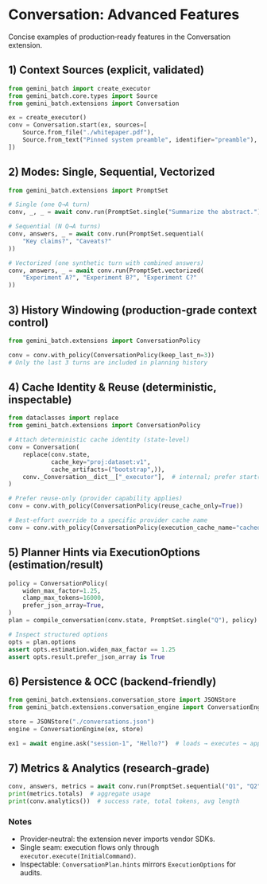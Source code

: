 # Conversation: Advanced Features

Concise examples of production‑ready features in the Conversation extension.

## 1) Context Sources (explicit, validated)

```python
from gemini_batch import create_executor
from gemini_batch.core.types import Source
from gemini_batch.extensions import Conversation

ex = create_executor()
conv = Conversation.start(ex, sources=[
    Source.from_file("./whitepaper.pdf"),
    Source.from_text("Pinned system preamble", identifier="preamble"),
])
```

## 2) Modes: Single, Sequential, Vectorized

```python
from gemini_batch.extensions import PromptSet

# Single (one Q→A turn)
conv, _, _ = await conv.run(PromptSet.single("Summarize the abstract."))

# Sequential (N Q→A turns)
conv, answers, _ = await conv.run(PromptSet.sequential(
    "Key claims?", "Caveats?"
))

# Vectorized (one synthetic turn with combined answers)
conv, answers, _ = await conv.run(PromptSet.vectorized(
    "Experiment A?", "Experiment B?", "Experiment C?"
))
```

## 3) History Windowing (production‑grade context control)

```python
from gemini_batch.extensions import ConversationPolicy

conv = conv.with_policy(ConversationPolicy(keep_last_n=3))
# Only the last 3 turns are included in planning history
```

## 4) Cache Identity & Reuse (deterministic, inspectable)

```python
from dataclasses import replace
from gemini_batch.extensions import ConversationPolicy

# Attach deterministic cache identity (state‑level)
conv = Conversation(
    replace(conv.state,
            cache_key="proj:dataset:v1",
            cache_artifacts=("bootstrap",)),
    conv._Conversation__dict__["_executor"],  # internal; prefer start() in real code
)

# Prefer reuse‑only (provider capability applies)
conv = conv.with_policy(ConversationPolicy(reuse_cache_only=True))

# Best‑effort override to a specific provider cache name
conv = conv.with_policy(ConversationPolicy(execution_cache_name="cachedContents/abc"))
```

## 5) Planner Hints via ExecutionOptions (estimation/result)

```python
policy = ConversationPolicy(
    widen_max_factor=1.25,
    clamp_max_tokens=16000,
    prefer_json_array=True,
)
plan = compile_conversation(conv.state, PromptSet.single("Q"), policy)

# Inspect structured options
opts = plan.options
assert opts.estimation.widen_max_factor == 1.25
assert opts.result.prefer_json_array is True
```

## 6) Persistence & OCC (backend‑friendly)

```python
from gemini_batch.extensions.conversation_store import JSONStore
from gemini_batch.extensions.conversation_engine import ConversationEngine

store = JSONStore("./conversations.json")
engine = ConversationEngine(ex, store)

ex1 = await engine.ask("session-1", "Hello?")  # loads → executes → appends
```

## 7) Metrics & Analytics (research‑grade)

```python
conv, answers, metrics = await conv.run(PromptSet.sequential("Q1", "Q2"))
print(metrics.totals)  # aggregate usage
print(conv.analytics())  # success rate, total tokens, avg length
```

### Notes

- Provider‑neutral: the extension never imports vendor SDKs.
- Single seam: execution flows only through `executor.execute(InitialCommand)`.
- Inspectable: `ConversationPlan.hints` mirrors `ExecutionOptions` for audits.
